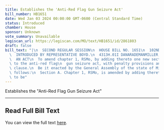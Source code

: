 ```yaml
---
title: Establishes the 'Anti-Red Flag Gun Seizure Act'
bill_number: HB1651
date: Wed Jan 03 2024 00:00:00 GMT-0600 (Central Standard Time)
status: Introduced
chamber: House
sponsor: Unknown
vote_summary: Unavailable
legiscan_url: https://legiscan.com/MO/text/HB1651/id/2861803
draft: false
bill_text: "|\n  SECOND REGULAR SESSION\n  HOUSE BILL NO. 1651\n  102ND GENERAL ASSEMBLY\n\
  \  INTRODUCED BY REPRESENTATIVE BOYD.\n  4313H.01I DANARADEMANMILLER,ChiefClerk\n\
  \  AN ACT\n  To amend chapter 1, RSMo, by adding thereto one new section relating\
  \ to the anti-red flag\n  gun seizure act, with penalty provisions and an emergency\
  \ clause.\n  Be it enacted by the General Assembly of the state of Missouri, as\
  \ follows:\n  Section A. Chapter 1, RSMo, is amended by adding thereto one new section,\
  \ to be"
---
```

Establishes the "Anti-Red Flag Gun Seizure Act"

---

## Read Full Bill Text

You can view the full text [here](https://legiscan.com/MO/text/HB1651/id/2861803).
